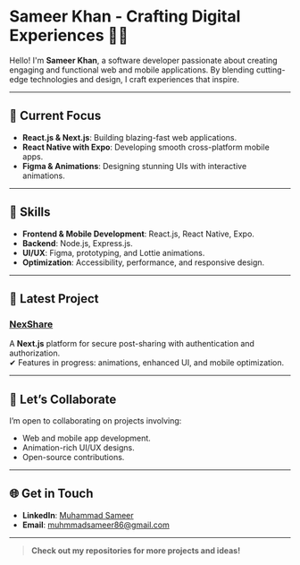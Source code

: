# **Sameer Khan - Crafting Digital Experiences** 👨‍💻

Hello! I'm **Sameer Khan**, a software developer passionate about creating engaging and functional web and mobile applications. By blending cutting-edge technologies and design, I craft experiences that inspire.

---

## 🌟 **Current Focus**
- **React.js & Next.js**: Building blazing-fast web applications.
- **React Native with Expo**: Developing smooth cross-platform mobile apps.
- **Figma & Animations**: Designing stunning UIs with interactive animations.

---

## 💼 **Skills**
- **Frontend & Mobile Development**: React.js, React Native, Expo.
- **Backend**: Node.js, Express.js.
- **UI/UX**: Figma, prototyping, and Lottie animations.
- **Optimization**: Accessibility, performance, and responsive design.

---

## 🚀 **Latest Project**
### [NexShare](https://nex-share.vercel.app/)  
A **Next.js** platform for secure post-sharing with authentication and authorization.  
✔ Features in progress: animations, enhanced UI, and mobile optimization.

---

## 🤝 **Let’s Collaborate**
I’m open to collaborating on projects involving:
- Web and mobile app development.
- Animation-rich UI/UX designs.
- Open-source contributions.

---

## 🌐 **Get in Touch**
- **LinkedIn**: [Muhammad Sameer](https://www.linkedin.com/in/muhammad-sameer-719b9a270?utm_source=share&utm_campaign=share_via&utm_content=profile&utm_medium=android_app)
- **Email**: [muhmmadsameer86@gmail.com](mailto:muhmmadsameer86@gmail.com)

---

> **Check out my repositories for more projects and ideas!**



